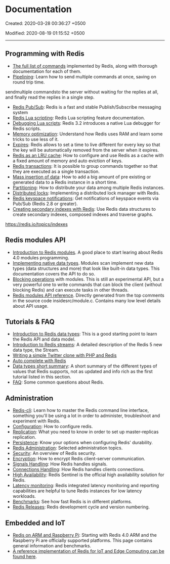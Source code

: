 # Documentation

Created: 2020-03-28 00:36:27 +0500

Modified: 2020-08-19 01:15:52 +0500

---

## Programming with Redis

- [The full list of commands](https://redis.io/commands) implemented by Redis, along with thorough documentation for each of them.
- [Pipelining](https://redis.io/topics/pipelining): Learn how to send multiple commands at once, saving on round trip time.

sendmultiple commandsto the server without waiting for the replies at all, and finally read the replies in a single step.

- [Redis Pub/Sub](https://redis.io/topics/pubsub): Redis is a fast and stable Publish/Subscribe messaging system
- [Redis Lua scripting](https://redis.io/commands/eval): Redis Lua scripting feature documentation.
- [Debugging Lua scripts](https://redis.io/topics/ldb): Redis 3.2 introduces a native Lua debugger for Redis scripts.
- [Memory optimization](https://redis.io/topics/memory-optimization): Understand how Redis uses RAM and learn some tricks to use less of it.
- [Expires](https://redis.io/commands/expire): Redis allows to set a time to live different for every key so that the key will be automatically removed from the server when it expires.
- [Redis as an LRU cache](https://redis.io/topics/lru-cache): How to configure and use Redis as a cache with a fixed amount of memory and auto eviction of keys.
- [Redis transactions](https://redis.io/topics/transactions): It is possible to group commands together so that they are executed as a single transaction.
- [Mass insertion of data](https://redis.io/topics/mass-insert): How to add a big amount of pre existing or generated data to a Redis instance in a short time.
- [Partitioning](https://redis.io/topics/partitioning): How to distribute your data among multiple Redis instances.
- [Distributed locks](https://redis.io/topics/distlock): Implementing a distributed lock manager with Redis.
- [Redis keyspace notifications](https://redis.io/topics/notifications): Get notifications of keyspace events via Pub/Sub (Redis 2.8 or greater).
- [Creating secondary indexes with Redis](https://redis.io/topics/indexes): Use Redis data structures to create secondary indexes, composed indexes and traverse graphs.

<https://redis.io/topics/indexes>

## Redis modules API

- [Introduction to Redis modules](https://redis.io/topics/modules-intro). A good place to start learing about Redis 4.0 modules programming.
- [Implementing native data types](https://redis.io/topics/modules-native-types). Modules scan implement new data types (data structures and more) that look like built-in data types. This documentation covers the API to do so.
- [Blocking operations](https://redis.io/topics/modules-blocking-ops) with modules. This is still an experimental API, but a very powerful one to write commands that can block the client (without blocking Redis) and can execute tasks in other threads.
- [Redis modules API reference](https://redis.io/topics/modules-api-ref). Directly generated from the top comments in the source code insidesrc/module.c. Contains many low level details about API usage.

## Tutorials & FAQ

- [Introduction to Redis data types](https://redis.io/topics/data-types-intro): This is a good starting point to learn the Redis API and data model.
- [Introduction to Redis streams](https://redis.io/topics/streams-intro): A detailed description of the Redis 5 new data type, the Stream.
- [Writing a simple Twitter clone with PHP and Redis](https://redis.io/topics/twitter-clone)
- [Auto complete with Redis](http://autocomplete.redis.io/)
- [Data types short summary](https://redis.io/topics/data-types): A short summary of the different types of values that Redis supports, not as updated and info rich as the first tutorial listed in this section.
- [FAQ](https://redis.io/topics/faq): Some common questions about Redis.

## Administration

- [Redis-cli](https://redis.io/topics/rediscli): Learn how to master the Redis command line interface, something you'll be using a lot in order to administer, troubleshoot and experiment with Redis.
- [Configuration](https://redis.io/topics/config): How to configure redis.
- [Replication](https://redis.io/topics/replication): What you need to know in order to set up master-replicas replication.
- [Persistence](https://redis.io/topics/persistence): Know your options when configuring Redis' durability.
- [Redis Administration](https://redis.io/topics/admin): Selected administration topics.
- [Security](https://redis.io/topics/security): An overview of Redis security.
- [Encryption](https://redis.io/topics/encryption): How to encrypt Redis client-server communication.
- [Signals Handling](https://redis.io/topics/signals): How Redis handles signals.
- [Connections Handling](https://redis.io/topics/clients): How Redis handles clients connections.
- [High Availability](https://redis.io/topics/sentinel): Redis Sentinel is the official high availability solution for Redis.
- [Latency monitoring](https://redis.io/topics/latency-monitor): Redis integrated latency monitoring and reporting capabilities are helpful to tune Redis instances for low latency workloads.
- [Benchmarks](https://redis.io/topics/benchmarks): See how fast Redis is in different platforms.
- [Redis Releases](https://redis.io/topics/releases): Redis development cycle and version numbering.

## Embedded and IoT

- [Redis on ARM and Raspberry Pi](https://redis.io/topics/ARM): Starting with Redis 4.0 ARM and the Raspberry Pi are officially supported platforms. This page contains general information and benchmarks.
- [A reference implementation of Redis for IoT and Edge Computing can be found here](https://redislabs.com/redis-enterprise/redis-edge/).
